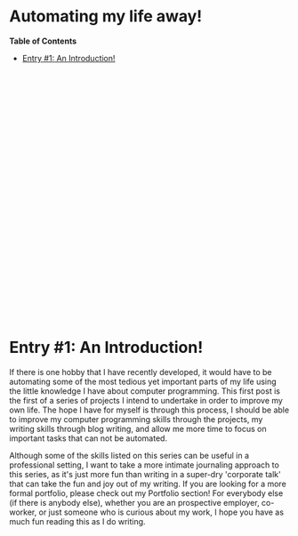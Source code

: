 # Automating my life away!
**Table of Contents**
- [Entry #1: An Introduction!](#Entry-#1:-An-Introduction!)

<br />
<br /><br /><br /><br /><br /><br /><br /><br /><br /><br /><br /><br /><br /><br /><br /><br /><br /><br /><br /><br /><br /><br /><br /><br /><br />


# Entry #1: An Introduction!
If there is one hobby that I have recently developed, it would have to be automating some of the most tedious yet important parts of my life using the little knowledge I have about computer programming. This first post is the first of a series of projects I intend to undertake in order to improve my own life. The hope I have for myself is through this process, I should be able to improve my computer programming skills through the projects, my writing skills through blog writing, and allow me more time to focus on important tasks that can not be automated. 

Although some of the skills listed on this series can be useful in a professional setting, I want to take a more intimate journaling approach to this series, as it's just more fun than writing in a super-dry 'corporate talk' that can take the fun and joy out of my writing. If you are looking for a more formal portfolio, please check out my Portfolio section! For everybody else (if there is anybody else), whether you are an prospective employer, co-worker, or just someone who is curious about my work, I hope you have as much fun reading this as I do writing.

